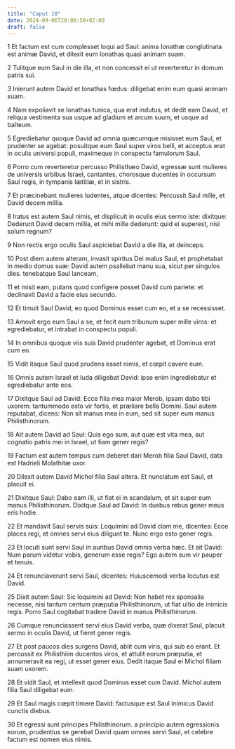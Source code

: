 ```yaml
---
title: "Caput 18"
date: 2024-09-06T20:00:50+02:00
draft: false
---
```



1 Et factum est cum complesset loqui ad Saul: anima Ionathæ conglutinata est animæ David, et dilexit eum Ionathas quasi animam suam.

2 Tulitque eum Saul in die illa, et non concessit ei ut reverteretur in domum patris sui.

3 Inierunt autem David et Ionathas fœdus: diligebat enim eum quasi animam suam.

4 Nam expoliavit se Ionathas tunica, qua erat indutus, et dedit eam David, et reliqua vestimenta sua usque ad gladium et arcum suum, et usque ad balteum.

5 Egrediebatur quoque David ad omnia quæcumque misisset eum Saul, et prudenter se agebat: posuitque eum Saul super viros belli, et acceptus erat in oculis universi populi, maximeque in conspectu famulorum Saul.

6 Porro cum reverteretur percusso Philisthæo David, egressæ sunt mulieres de universis urbibus Israel, cantantes, chorosque ducentes in occursum Saul regis, in tympanis lætitiæ, et in sistris.

7 Et præcinebant mulieres ludentes, atque dicentes: Percussit Saul mille, et David decem millia.

8 Iratus est autem Saul nimis, et displicuit in oculis eius sermo iste: dixitque: Dederunt David decem millia, et mihi mille dederunt: quid ei superest, nisi solum regnum?

9 Non rectis ergo oculis Saul aspiciebat David a die illa, et deinceps.

10 Post diem autem alteram, invasit spiritus Dei malus Saul, et prophetabat in medio domus suæ: David autem psallebat manu sua, sicut per singulos dies. tenebatque Saul lanceam,

11 et misit eam, putans quod configere posset David cum pariete: et declinavit David a facie eius secundo.

12 Et timuit Saul David, eo quod Dominus esset cum eo, et a se recessisset.

13 Amovit ergo eum Saul a se, et fecit eum tribunum super mille viros: et egrediebatur, et intrabat in conspectu populi.

14 In omnibus quoque viis suis David prudenter agebat, et Dominus erat cum eo.

15 Vidit itaque Saul quod prudens esset nimis, et cœpit cavere eum.

16 Omnis autem Israel et Iuda diligebat David: ipse enim ingrediebatur et egrediebatur ante eos.

17 Dixitque Saul ad David: Ecce filia mea maior Merob, ipsam dabo tibi uxorem: tantummodo esto vir fortis, et præliare bella Domini. Saul autem reputabat, dicens: Non sit manus mea in eum, sed sit super eum manus Philisthinorum.

18 Ait autem David ad Saul: Quis ego sum, aut quæ est vita mea, aut cognatio patris mei in Israel, ut fiam gener regis?

19 Factum est autem tempus cum deberet dari Merob filia Saul David, data est Hadrieli Molathitæ uxor.

20 Dilexit autem David Michol filia Saul altera. Et nunciatum est Saul, et placuit ei.

21 Dixitque Saul: Dabo eam illi, ut fiat ei in scandalum, et sit super eum manus Philisthinorum. Dixitque Saul ad David: In duabus rebus gener meus eris hodie.

22 Et mandavit Saul servis suis: Loquimini ad David clam me, dicentes: Ecce places regi, et omnes servi eius diligunt te. Nunc ergo esto gener regis.

23 Et locuti sunt servi Saul in auribus David omnia verba hæc. Et ait David: Num parum videtur vobis, generum esse regis? Ego autem sum vir pauper et tenuis.

24 Et renunciaverunt servi Saul, dicentes: Huiuscemodi verba locutus est David.

25 Dixit autem Saul: Sic loquimini ad David: Non habet rex sponsalia necesse, nisi tantum centum præputia Philisthinorum, ut fiat ultio de inimicis regis. Porro Saul cogitabat tradere David in manus Philisthinorum.

26 Cumque renunciassent servi eius David verba, quæ dixerat Saul, placuit sermo in oculis David, ut fieret gener regis.

27 Et post paucos dies surgens David, abiit cum viris, qui sub eo erant. Et percussit ex Philisthiim ducentos viros, et attulit eorum præputia, et annumeravit ea regi, ut esset gener eius. Dedit itaque Saul ei Michol filiam suam uxorem.

28 Et vidit Saul, et intellexit quod Dominus esset cum David. Michol autem filia Saul diligebat eum.

29 Et Saul magis cœpit timere David: factusque est Saul inimicus David cunctis diebus.

30 Et egressi sunt principes Philisthinorum. a principio autem egressionis eorum, prudentius se gerebat David quam omnes servi Saul, et celebre factum est nomen eius nimis.

